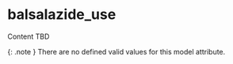 # balsalazide_use
Content TBD


{: .note }
There are no defined valid values for this model attribute.
